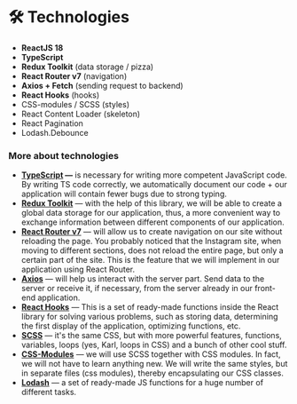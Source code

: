 # 🛠 Technologies

- **ReactJS 18**
- **TypeScript**
- **Redux Toolkit** (data storage / pizza)
- **React Router v7** (navigation)
- **Axios + Fetch** (sending request to backend)
- **React Hooks** (hooks)
- CSS-modules / SCSS (styles)
- React Content Loader (skeleton)
- React Pagination
- Lodash.Debounce

### More about technologies

- **[TypeScript](https://www.typescriptlang.org/) —** is necessary for writing more competent JavaScript code. By writing TS code correctly, we automatically document our code + our application will contain fewer bugs due to strong typing.
- **[Redux Toolkit](https://redux-toolkit.js.org/)** — with the help of this library, we will be able to create a global data storage for our application, thus, a more convenient way to exchange information between different components of our application.
- **[React Router v7](https://reactrouter.com/start/library/installation)** — will allow us to create navigation on our site without reloading the page. You probably noticed that the Instagram site, when moving to different sections, does not reload the entire page, but only a certain part of the site. This is the feature that we will implement in our application using React Router.
- **[Axios](https://axios-http.com/)** — will help us interact with the server part. Send data to the server or receive it, if necessary, from the server already in our front-end application.
- **[React Hooks](https://react.dev/reference/react/hooks)** — This is a set of ready-made functions inside the React library for solving various problems, such as storing data, determining the first display of the application, optimizing functions, etc.
- **[SCSS](https://sass-lang.com/)** — it's the same CSS, but with more powerful features, functions, variables, loops (yes, Karl, loops in CSS) and a bunch of other cool stuff.
- **[CSS-Modules](https://github.com/css-modules/css-modules)** — we will use SCSS together with CSS modules. In fact, we will not have to learn anything new. We will write the same styles, but in separate files (css modules), thereby encapsulating our CSS classes.
- **[Lodash](https://lodash.com/docs)** — a set of ready-made JS functions for a huge number of different tasks.
